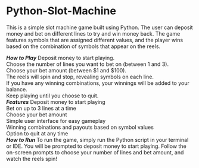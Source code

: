 # Python-Slot-Machine
This is a simple slot machine game built using Python. The user can deposit money and bet on different lines to try and win money back. The game features symbols that are assigned different values, and the player wins based on the combination of symbols that appear on the reels.

***How to Play***
Deposit money to start playing.<br>
Choose the number of lines you want to bet on (between 1 and 3).<br>
Choose your bet amount (between $1 and $100).<br>
The reels will spin and stop, revealing symbols on each line.<br>
If you have any winning combinations, your winnings will be added to your balance.<br>
Keep playing until you choose to quit.<br>
***Features***
Deposit money to start playing<br>
Bet on up to 3 lines at a time<br>
Choose your bet amount<br>
Simple user interface for easy gameplay<br>
Winning combinations and payouts based on symbol values<br>
Option to quit at any time<br>
***How to Run***
To run the game, simply run the Python script in your terminal or IDE. You will be prompted to deposit money to start playing. Follow the on-screen prompts to choose your number of lines and bet amount, and watch the reels spin!
